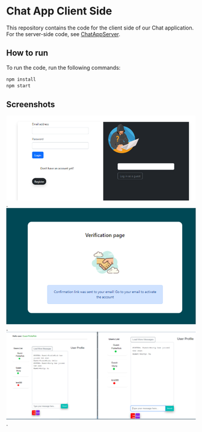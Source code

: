 # Chat App Client Side

This repository contains the code for the client side of our Chat application.  
For the server-side code, see [ChatAppServer](https://github.com/ValeriaK38/Chat_App_Group_7).

## How to run

To run the code, run the following commands:

```bash
npm install
npm start
```
## Screenshots

![screenshot01](./screenshots/01.jpeg).
![screenshot01](./screenshots/04.jpeg).
![screenshot01](./screenshots/03.jpeg).
